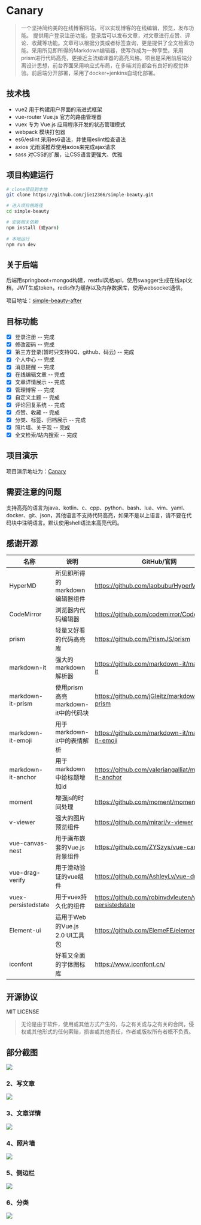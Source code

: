 # Canary

> 一个坚持简约美的在线博客网站，可以实现博客的在线编辑，预览，发布功能。
提供用户登录注册功能，登录后可以发布文章，对文章进行点赞、评论、收藏等功能。文章可以根据分类或者标签查询，更是提供了全文检索功能。采用所见即所得的Markdown编辑器，使写作成为一种享受。采用prism进行代码高亮，更接近主流编译器的高亮风格。项目是采用前后端分离设计思想，前台界面采用响应式布局，在多端浏览都会有良好的视觉体验。前后端分开部署，采用了docker+jenkins自动化部署。

## 技术栈

 - vue2   用于构建用户界面的渐进式框架
 - vue-router   Vue.js 官方的路由管理器
 - vuex   专为 Vue.js 应用程序开发的状态管理模式
 - webpack   模块打包器
 - es6/eslint   采用es6语法，并使用eslint检查语法
 - axios   尤雨溪推荐使用axios来完成ajax请求
 - sass   对CSS的扩展，让CSS语言更强大、优雅

## 项目构建运行

``` bash
# clone项目到本地
git clone https://github.com/jie12366/simple-beauty.git

# 进入项目根路径
cd simple-beauty

# 安装相关依赖
npm install (或yarn)
 
# 本地运行
npm run dev
```

## 关于后端
后端用springboot+mongod构建，restful风格api，使用swagger生成在线api文档，JWT生成token，redis作为缓存以及内存数据库，使用websocket通信。

项目地址：[simple-beauty-after](https://github.com/jie12366/simple-blog-after.git)
## 目标功能
- [x] 登录注册  -- 完成
- [x] 修改密码  -- 完成
- [x] 第三方登录(暂时只支持QQ、github、码云)  -- 完成
- [x] 个人中心  -- 完成
- [x] 消息提醒  -- 完成
- [x] 在线编辑文章  -- 完成
- [x] 文章详情展示  -- 完成
- [x] 管理博客  -- 完成
- [x] 自定义主题  -- 完成
- [x] 评论回复系统  -- 完成
- [x] 点赞、收藏  -- 完成
- [x] 分类、标签、归档展示  -- 完成
- [x] 照片墙、关于我  -- 完成
- [x] 全文检索/站内搜索  -- 完成
## 项目演示
项目演示地址为：[Canary](http://jie12366.xyz:8081)

## 需要注意的问题
支持高亮的语言为java、kotlin、c、cpp、python、bash、lua、vim、yaml、docker、git、json，其他语言不支持代码高亮，如果不是以上语言，请不要在代码块中注明语言。默认使用shell语法来高亮代码。
## 感谢开源
|名称|说明|GitHub/官网|
|---|---|---|
|HyperMD|所见即所得的markdown编辑器组件|https://github.com/laobubu/HyperMD|
|CodeMirror|浏览器内代码编辑器|https://github.com/codemirror/CodeMirror|
|prism|轻量又好看的代码高亮库|https://github.com/PrismJS/prism|
|markdown-it|强大的markdown解析器|https://github.com/markdown-it/markdown-it|
|markdown-it-prism|使用prism高亮markdown-it中的代码块|https://github.com/jGleitz/markdown-it-prism|
|markdown-it-emoji|用于markdown-it中的表情解析|https://github.com/markdown-it/markdown-it-emoji|
|markdown-it-anchor|用于markdown中给标题增加id|https://github.com/valeriangalliat/markdown-it-anchor|
|moment|增强js的时间处理|https://github.com/moment/moment|
|v-viewer|强大的图片预览组件|https://github.com/mirari/v-viewer|
|vue-canvas-nest|用于画布嵌套的Vue.js背景组件|https://github.com/ZYSzys/vue-canvas-nest|
|vue-drag-verify|用于滑动验证的vue组件|https://github.com/AshleyLv/vue-drag-verify|
|vuex-persistedstate|用于vuex持久化的组件|https://github.com/robinvdvleuten/vuex-persistedstate|
|Element-ui|适用于Web的Vue.js 2.0 UI工具包|https://github.com/ElemeFE/element|
|iconfont|好看又全面的字体图标库|https://www.iconfont.cn/|
## 开源协议
MIT LICENSE  
> 无论是由于软件，使用或其他方式产生的，与之有关或与之有关的合同，侵权或其他形式的任何索赔，损害或其他责任，作者或版权所有者概不负责。
## 部分截图
![](https://user-gold-cdn.xitu.io/2019/12/25/16f3b531dea56235?w=2525&h=1273&f=png&s=714944)
### 2、写文章

![](https://user-gold-cdn.xitu.io/2019/12/25/16f3b53a03a007c9?w=2299&h=1191&f=png&s=314241)
### 3、文章详情

![](https://user-gold-cdn.xitu.io/2019/12/25/16f3b541e4139f9b?w=2538&h=1267&f=png&s=246017)
### 4、照片墙

![](https://user-gold-cdn.xitu.io/2019/12/25/16f3b55499b2ab33?w=2542&h=1204&f=png&s=1811660)
### 5、侧边栏

![](https://user-gold-cdn.xitu.io/2019/12/25/16f3b54e1f6f606a?w=444&h=1272&f=png&s=842554)
### 6、分类

![](https://user-gold-cdn.xitu.io/2019/12/25/16f3b55e380f768d?w=2525&h=1218&f=png&s=420762)
